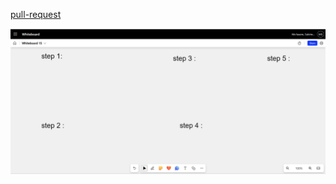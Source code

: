[pull-request](https://github.com/Motasem-Sulaiman/data-structures-and-algorithms/pull/27)

![steps](Screenshot%202023-08-15%20094724.png)